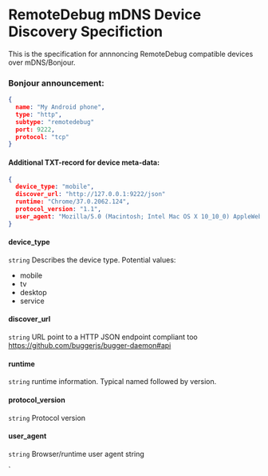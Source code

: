 # RemoteDebug mDNS Device Discovery Specifiction

This is the specification for annnoncing RemoteDebug compatible devices over mDNS/Bonjour.

### Bonjour announcement:
```json
{
  name: "My Android phone", 
  type: "http", 
  subtype: "remotedebug"
  port: 9222,
  protocol: "tcp"
}
```

#### Additional TXT-record for device meta-data:
```json
{
  device_type: "mobile",
  discover_url: "http://127.0.0.1:9222/json"
  runtime: "Chrome/37.0.2062.124",
  protocol_version: "1.1",
  user_agent: "Mozilla/5.0 (Macintosh; Intel Mac OS X 10_10_0) AppleWebKit/537.36 (KHTML, like Gecko) Chrome/37.0.2062.124 Safari/537.36"
}
```

#### device_type
`string` Describes the device type. Potential values: 

- mobile
- tv
- desktop
- service

#### discover_url
`string` URL point to a HTTP JSON endpoint compliant too https://github.com/buggerjs/bugger-daemon#api  

#### runtime
`string` runtime information. Typical named followed by version.

#### protocol_version
`string` Protocol version

#### user_agent 
`string` Browser/runtime user agent string

`




